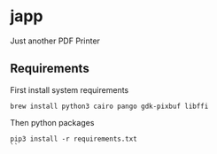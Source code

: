 # japp
Just another PDF Printer



## Requirements
First install system requirements
```
brew install python3 cairo pango gdk-pixbuf libffi
```

Then python packages
```
pip3 install -r requirements.txt
``
